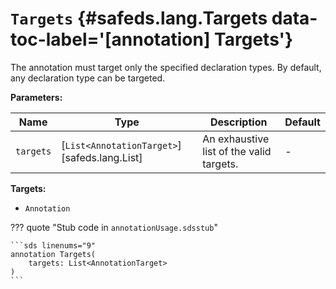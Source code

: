 # <code class="doc-symbol doc-symbol-annotation"></code> `Targets` {#safeds.lang.Targets data-toc-label='[annotation] Targets'}

The annotation must target only the specified declaration types. By default, any declaration type can be targeted.

**Parameters:**

| Name | Type | Description | Default |
|------|------|-------------|---------|
| `targets` | [`List<AnnotationTarget>`][safeds.lang.List] | An exhaustive list of the valid targets. | - |

**Targets:**

- `Annotation`

??? quote "Stub code in `annotationUsage.sdsstub`"

    ```sds linenums="9"
    annotation Targets(
        targets: List<AnnotationTarget>
    )
    ```
